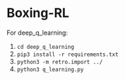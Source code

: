 # Boxing-RL

For deep_q_learning:

1. `cd deep_q_learning`
2. `pip3 install -r requirements.txt`
3. `python3 -m retro.import ../`
4. `python3 q_learning.py`
